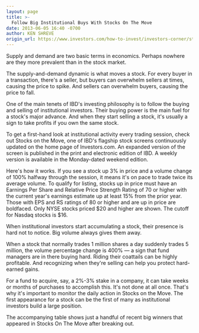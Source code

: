 ```yaml
---
layout: page
title: >-
  Follow Big Institutional Buys With Stocks On The Move
date: 2013-06-05 16:40 -0700
author: KEN SHREVE
origin_url: https://www.investors.com/how-to-invest/investors-corner/stocks-on-the-move/
---
```


Supply and demand are two basic terms in economics. Perhaps nowhere are they more prevalent than in the stock market.

The supply-and-demand dynamic is what moves a stock. For every buyer in a transaction, there's a seller, but buyers can overwhelm sellers at times, causing the price to spike. And sellers can overwhelm buyers, causing the price to fall.

One of the main tenets of IBD's investing philosophy is to follow the buying and selling of institutional investors. Their buying power is the main fuel for a stock's major advance. And when they start selling a stock, it's usually a sign to take profits if you own the same stock.

To get a first-hand look at institutional activity every trading session, check out Stocks on the Move, one of IBD's flagship stock screens continuously updated on the home page of Investors.com. An expanded version of the screen is published in the print and electronic edition of IBD. A weekly version is available in the Monday-dated weekend edition.

Here's how it works. If you see a stock up 3% in price and a volume change of 100% halfway through the session, it means it's on pace to trade twice its average volume. To qualify for listing, stocks up in price must have an Earnings Per Share and Relative Price Strength Rating of 70 or higher with the current year's earnings estimate up at least 15% from the prior year. Those with EPS and RS ratings of 80 or higher and are up in price are boldfaced. Only NYSE stocks priced \$20 and higher are shown. The cutoff for Nasdaq stocks is \$16.

When institutional investors start accumulating a stock, their presence is hard not to notice. Big volume always gives them away.

When a stock that normally trades 1 million shares a day suddenly trades 5 million, the volume percentage change is 400% — a sign that fund managers are in there buying hard. Riding their coattails can be highly profitable. And recognizing when they're selling can help you protect hard-earned gains.

For a fund to acquire, say, a 2%-3% stake in a company, it can take weeks or months of purchases to accomplish this. It's not done at all once. That's why it's important to monitor the daily action in Stocks on the Move. The first appearance for a stock can be the first of many as institutional investors build a large position.

The accompanying table shows just a handful of recent big winners that appeared in Stocks On The Move after breaking out.
